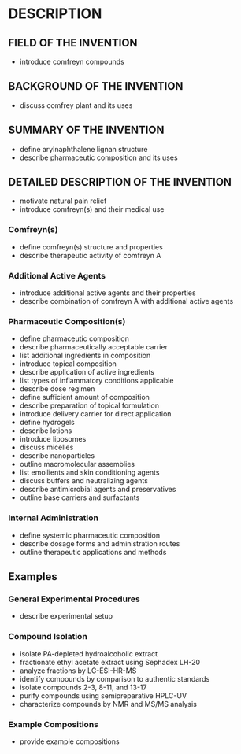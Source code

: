 # DESCRIPTION

## FIELD OF THE INVENTION

- introduce comfreyn compounds

## BACKGROUND OF THE INVENTION

- discuss comfrey plant and its uses

## SUMMARY OF THE INVENTION

- define arylnaphthalene lignan structure
- describe pharmaceutic composition and its uses

## DETAILED DESCRIPTION OF THE INVENTION

- motivate natural pain relief
- introduce comfreyn(s) and their medical use

### Comfreyn(s)

- define comfreyn(s) structure and properties
- describe therapeutic activity of comfreyn A

### Additional Active Agents

- introduce additional active agents and their properties
- describe combination of comfreyn A with additional active agents

### Pharmaceutic Composition(s)

- define pharmaceutic composition
- describe pharmaceutically acceptable carrier
- list additional ingredients in composition
- introduce topical composition
- describe application of active ingredients
- list types of inflammatory conditions applicable
- describe dose regimen
- define sufficient amount of composition
- describe preparation of topical formulation
- introduce delivery carrier for direct application
- define hydrogels
- describe lotions
- introduce liposomes
- discuss micelles
- describe nanoparticles
- outline macromolecular assemblies
- list emollients and skin conditioning agents
- discuss buffers and neutralizing agents
- describe antimicrobial agents and preservatives
- outline base carriers and surfactants

### Internal Administration

- define systemic pharmaceutic composition
- describe dosage forms and administration routes
- outline therapeutic applications and methods

## Examples

### General Experimental Procedures

- describe experimental setup

### Compound Isolation

- isolate PA-depleted hydroalcoholic extract
- fractionate ethyl acetate extract using Sephadex LH-20
- analyze fractions by LC-ESI-HR-MS
- identify compounds by comparison to authentic standards
- isolate compounds 2-3, 8-11, and 13-17
- purify compounds using semipreparative HPLC-UV
- characterize compounds by NMR and MS/MS analysis

### Example Compositions

- provide example compositions

